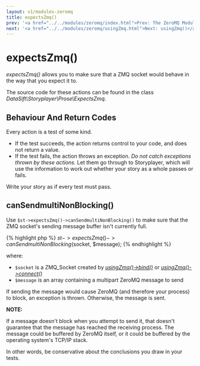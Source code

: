 ```yaml
---
layout: v1/modules-zeromq
title: expectsZmq()
prev: '<a href="../../modules/zeromq/index.html">Prev: The ZeroMQ Module</a>'
next: '<a href="../../modules/zeromq/usingZmq.html">Next: usingZmq()</a>'
---
```


# expectsZmq()

_expectsZmq()_ allows you to make sure that a ZMQ socket would behave in the way that you expect it to.

The source code for these actions can be found in the class _DataSift\Storyplayer\Prose\ExpectsZmq_.

## Behaviour And Return Codes

Every action is a test of some kind.

* If the test succeeds, the action returns control to your code, and does not return a value.
* If the test fails, the action throws an exception. _Do not catch exceptions thrown by these actions._ Let them go through to Storyplayer, which will use the information to work out whether your story as a whole passes or fails.

Write your story as if every test must pass.

## canSendmultiNonBlocking()

Use `$st->expectsZmq()->canSendmultiNonBlocking()` to make sure that the ZMQ socket's sending message buffer isn't currently full.

{% highlight php %}
$st->expectsZmq()->canSendmultiNonBlocking($socket, $message);
{% endhighlight %}

where:

* `$socket` is a ZMQ_Socket created by _[usingZmq()->bind()](usingZmq.html#bind)_ or _[usingZmq()->connect()](usingZmq.html#connect)_
* `$message` is an array containing a multipart ZeroMQ message to send

If sending the message would cause ZeroMQ (and therefore your process) to block, an exception is thrown.  Otherwise, the message is sent.

__NOTE:__

If a message doesn't block when you attempt to send it, that doesn't guarantee that the message has reached the receiving process.  The message could be buffered by ZeroMQ itself, or it could be buffered by the operating system's TCP/IP stack.

In other words, be conservative about the conclusions you draw in your tests.